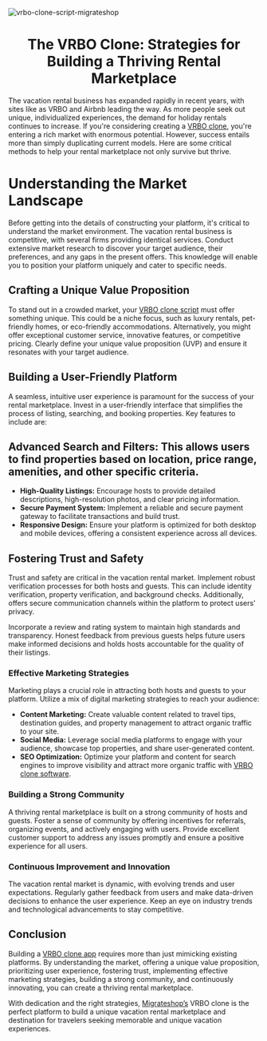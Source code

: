 ![vrbo-clone-script-migrateshop](https://github.com/migrateshop/vrbo-clone/assets/77200601/f9b88dd3-3d06-4936-a4df-402f55651fa2)

<h1 align="center"> The VRBO Clone: Strategies for Building a Thriving Rental Marketplace </h1>


The vacation rental business has expanded rapidly in recent years, with sites like as VRBO and Airbnb leading the way. As more people seek out unique, individualized experiences, the demand for holiday rentals continues to increase. If you're considering creating a [VRBO clone](https://migrateshop.com/vrbo-clone/), you're entering a rich market with enormous potential. However, success entails more than simply duplicating current models. Here are some critical methods to help your rental marketplace not only survive but thrive. 

# Understanding the Market Landscape
Before getting into the details of constructing your platform, it's critical to understand the market environment. The vacation rental business is competitive, with several firms providing identical services. Conduct extensive market research to discover your target audience, their preferences, and any gaps in the present offers. This knowledge will enable you to position your platform uniquely and cater to specific needs.

## Crafting a Unique Value Proposition
To stand out in a crowded market, your [VRBO clone script](https://migrateshop.com/vrbo-clone/) must offer something unique. This could be a niche focus, such as luxury rentals, pet-friendly homes, or eco-friendly accommodations. Alternatively, you might offer exceptional customer service, innovative features, or competitive pricing. Clearly define your unique value proposition (UVP) and ensure it resonates with your target audience.

## Building a User-Friendly Platform
A seamless, intuitive user experience is paramount for the success of your rental marketplace. Invest in a user-friendly interface that simplifies the process of listing, searching, and booking properties. Key features to include are:
## Advanced Search and Filters: This allows users to find properties based on location, price range, amenities, and other specific criteria.
* **High-Quality Listings:** Encourage hosts to provide detailed descriptions, high-resolution photos, and clear pricing information.
* **Secure Payment System:** Implement a reliable and secure payment gateway to facilitate transactions and build trust.
* **Responsive Design:** Ensure your platform is optimized for both desktop and mobile devices, offering a consistent experience across all devices.
## Fostering Trust and Safety
Trust and safety are critical in the vacation rental market. Implement robust verification processes for both hosts and guests. This can include identity verification, property verification, and background checks. Additionally, offers secure communication channels within the platform to protect users' privacy.

Incorporate a review and rating system to maintain high standards and transparency. Honest feedback from previous guests helps future users make informed decisions and holds hosts accountable for the quality of their listings.

### Effective Marketing Strategies
Marketing plays a crucial role in attracting both hosts and guests to your platform. Utilize a mix of digital marketing strategies to reach your audience:
* **Content Marketing:** Create valuable content related to travel tips, destination guides, and property management to attract organic traffic to your site.
* **Social Media:** Leverage social media platforms to engage with your audience, showcase top properties, and share user-generated content.
* **SEO Optimization:** Optimize your platform and content for search engines to improve visibility and attract more organic traffic with [VRBO clone software](https://migrateshop.com/vrbo-clone/).
### Building a Strong Community
A thriving rental marketplace is built on a strong community of hosts and guests. Foster a sense of community by offering incentives for referrals, organizing events, and actively engaging with users. Provide excellent customer support to address any issues promptly and ensure a positive experience for all users.
### Continuous Improvement and Innovation
The vacation rental market is dynamic, with evolving trends and user expectations. Regularly gather feedback from users and make data-driven decisions to enhance the user experience. Keep an eye on industry trends and technological advancements to stay competitive.
## Conclusion
Building a [VRBO clone app](https://migrateshop.com/vrbo-clone/) requires more than just mimicking existing platforms. By understanding the market, offering a unique value proposition, prioritizing user experience, fostering trust, implementing effective marketing strategies, building a strong community, and continuously innovating, you can create a thriving rental marketplace. 

With dedication and the right strategies, [Migrateshop’s](https://migrateshop.com/) VRBO clone is the perfect platform to build a unique vacation rental marketplace and destination for travelers seeking memorable and unique vacation experiences.
